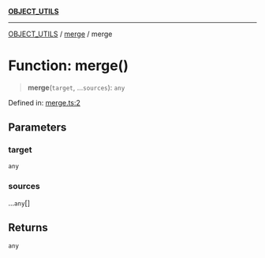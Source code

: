 [**OBJECT_UTILS**](../../README.md)

***

[OBJECT_UTILS](../../README.md) / [merge](../README.md) / merge

# Function: merge()

> **merge**(`target`, ...`sources`): `any`

Defined in: [merge.ts:2](https://github.com/dailker/everyutil/blob/ed6336a7c6553ed095d55eb280ece446462248a8/src/object/merge.ts#L2)

## Parameters

### target

`any`

### sources

...`any`[]

## Returns

`any`
